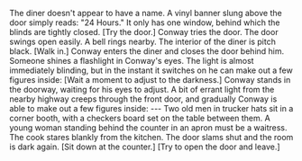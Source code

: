 The diner doesn't appear to have a name. A vinyl banner slung above the door simply reads: "24 Hours." It only has one window, behind which the blinds are tightly closed.
[Try the door.]
    Conway tries the door.
    The door swings open easily. A bell rings nearby. The interior of the diner is pitch black.
    [Walk in.]
        Conway enters the diner and closes the door behind him.
        Someone shines a flashlight in Conway's eyes. The light is almost immediately blinding, but in the instant it switches on he can make out a few figures inside:
    [Wait a moment to adjust to the darkness.]
        Conway stands in the doorway, waiting for his eyes to adjust.
        A bit of errant light from the nearby highway creeps through the front door, and gradually Conway is able to make out a few figures inside:
        ---
        Two old men in trucker hats sit in a corner booth, with a checkers board set on the table between them.
        A young woman standing behind the counter in an apron must be a waitress.
        The cook stares blankly from the kitchen.
        The door slams
        shut and the room is dark again.
        [Sit down at the counter.]
        [Try to open the door and leave.]